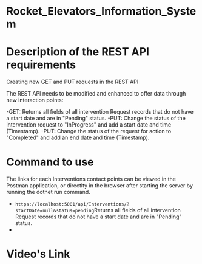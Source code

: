 # Rocket_Elevators_Information_System

# Description of the REST API requirements 

Creating new GET and PUT requests in the REST API

The REST API needs to be modified and enhanced to offer data through new interaction points:

-GET: Returns all fields of all intervention Request records that do not have a start date and are in "Pending" status.
-PUT: Change the status of the intervention request to "InProgress" and add a start date and time (Timestamp).
-PUT: Change the status of the request for action to "Completed" and add an end date and time (Timestamp).


# Command to use
The links for each Interventions contact points can be viewed in the Postman application, or directlty in the browser after starting the server by running the dotnet run command.
* `https://localhost:5001/api/Interventions/?startDate=null&status=pending`Returns all fields of all intervention Request records that do not have a start date and are in "Pending" status.
*

# Video's Link





